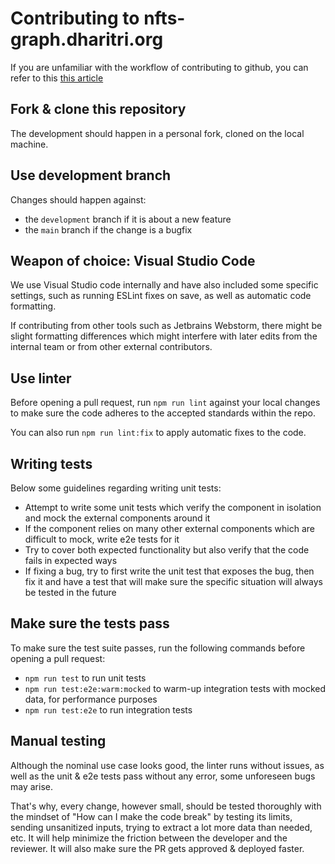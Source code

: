 # Contributing to nfts-graph.dharitri.org

If you are unfamiliar with the workflow of contributing to github, you can refer to this [this article](https://github.com/firstcontributions/first-contributions/blob/main/README.md)

## Fork & clone this repository

The development should happen in a personal fork, cloned on the local machine.

## Use development branch

Changes should happen against:
- the `development` branch if it is about a new feature
- the `main` branch if the change is a bugfix

## Weapon of choice: Visual Studio Code

We use Visual Studio code internally and have also included some specific settings, such as running ESLint fixes on save, as well as automatic code formatting.

If contributing from other tools such as Jetbrains Webstorm, there might be slight formatting differences which might interfere with later edits from the internal team or from other external contributors.  

## Use linter

Before opening a pull request, run `npm run lint` against your local changes to make sure the code adheres to the accepted standards within the repo.

You can also run `npm run lint:fix` to apply automatic fixes to the code.

## Writing tests

Below some guidelines regarding writing unit tests:
- Attempt to write some unit tests which verify the component in isolation and mock the external components around it
- If the component relies on many other external components which are difficult to mock, write e2e tests for it
- Try to cover both expected functionality but also verify that the code fails in expected ways
- If fixing a bug, try to first write the unit test that exposes the bug, then fix it and have a test that will make sure the specific situation will always be tested in the future

## Make sure the tests pass

To make sure the test suite passes, run the following commands before opening a pull request:
- `npm run test` to run unit tests
- `npm run test:e2e:warm:mocked` to warm-up integration tests with mocked data, for performance purposes
- `npm run test:e2e` to run integration tests

## Manual testing

Although the nominal use case looks good, the linter runs without issues, as well as the unit & e2e tests pass without any error, some unforeseen bugs may arise.

That's why, every change, however small, should be tested thoroughly with the mindset of "How can I make the code break" by testing its limits, sending unsanitized inputs, trying to extract a lot more data than needed, etc. It will help minimize the friction between the developer and the reviewer. It will also make sure the PR gets approved & deployed faster.
